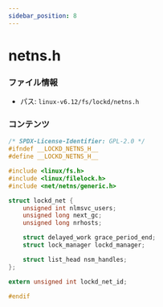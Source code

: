 ```yaml
---
sidebar_position: 8
---
```

# netns.h

### ファイル情報

- パス: `linux-v6.12/fs/lockd/netns.h`

### コンテンツ

```h
/* SPDX-License-Identifier: GPL-2.0 */
#ifndef __LOCKD_NETNS_H__
#define __LOCKD_NETNS_H__

#include <linux/fs.h>
#include <linux/filelock.h>
#include <net/netns/generic.h>

struct lockd_net {
	unsigned int nlmsvc_users;
	unsigned long next_gc;
	unsigned long nrhosts;

	struct delayed_work grace_period_end;
	struct lock_manager lockd_manager;

	struct list_head nsm_handles;
};

extern unsigned int lockd_net_id;

#endif

```
